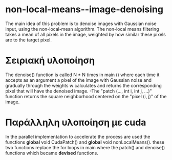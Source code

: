 # non-local-means--image-denoising

The main idea of this problem is to denoise images with Gaussian noise input, using the non-local-mean algorithm. The non-local means filtering takes a mean of all pixels in the image, weighted by how similar these pixels are to the target pixel.


# Σειριακή υλοποίηση

The denoise() function is called N * N times in main () where each time it accepts as an argument a pixel of the image with Gaussian noise and gradually through the weights w calculates and returns the corresponding pixel that will have the denoised image. 
-The "patch (..., int i, int j, ...)" function returns the square neighborhood centered on the "pixel (i, j)" of the image.

# Παράλληλη υλοποίηση με cuda
In the parallel implementation to accelerate the process are used the functions __global__ void CudaPatch() and __global__ void nonLocalMeans(). these two functions replace the for loops in main where the patch() and denoise() functions which became __devised__ functions. 
